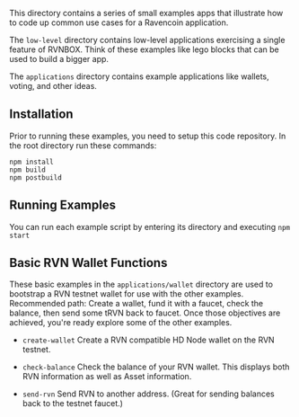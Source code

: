 This directory contains a series of small examples apps that illustrate how to
code up common use cases for a Ravencoin application.

The `low-level` directory
contains low-level applications exercising a single feature of RVNBOX. Think of
these examples like lego blocks that can be used to build a bigger app.

The `applications` directory contains example applications like wallets, voting,
and other ideas.

## Installation
Prior to running these examples, you need to setup this code repository. In the
root directory run these commands:
```
npm install
npm build
npm postbuild
```

## Running Examples
You can run each example script by entering its directory and executing `npm start`

## Basic RVN Wallet Functions
These basic examples in the `applications/wallet` directory are used to bootstrap
a RVN testnet wallet for use with the other examples. Recommended path:
Create a wallet, fund it with a faucet, check the balance, then send some tRVN
back to faucet. Once those objectives are achieved, you're ready explore some of
the other examples.

* `create-wallet` Create a RVN compatible HD Node wallet on the RVN testnet.

* `check-balance` Check the balance of your RVN wallet. This displays both RVN
information as well as Asset information.

* `send-rvn` Send RVN to another address. (Great for sending balances back to
the testnet faucet.)
